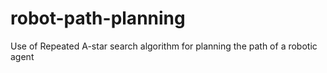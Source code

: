 # robot-path-planning
Use of Repeated A-star search algorithm for planning the path of a robotic agent
